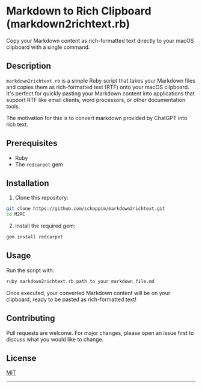 # Markdown to Rich Clipboard (markdown2richtext.rb)

Copy your Markdown content as rich-formatted text directly to your macOS clipboard with a single command.

## Description

`markdown2richtext.rb` is a simple Ruby script that takes your Markdown files and copies them as rich-formatted text (RTF) onto your macOS clipboard. It's perfect for quickly pasting your Markdown content into applications that support RTF like email clients, word processors, or other documentation tools.

The motivation for this is to convert markdown provided by ChatGPT into rich text.

## Prerequisites

- Ruby
- The `redcarpet` gem

## Installation

1. Clone this repository:

```bash
git clone https://github.com/schappim/markdown2richtext.git
cd M2RC
```

2. Install the required gem:

```bash
gem install redcarpet
```

## Usage

Run the script with:

```bash
ruby markdown2richtext.rb path_to_your_markdown_file.md
```

Once executed, your converted Markdown content will be on your clipboard, ready to be pasted as rich-formatted text!

## Contributing

Pull requests are welcome. For major changes, please open an issue first to discuss what you would like to change.

## License

[MIT](https://choosealicense.com/licenses/mit/)

---
